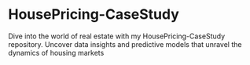 # HousePricing-CaseStudy
Dive into the world of real estate with my HousePricing-CaseStudy repository. Uncover data insights and predictive models that unravel the dynamics of housing markets
